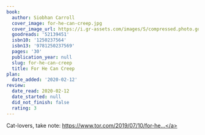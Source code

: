 ```yaml
---
book:
  author: Siobhan Carroll
  cover_image: for-he-can-creep.jpg
  cover_image_url: https://i.gr-assets.com/images/S/compressed.photo.goodreads.com/books/1562862657l/52139451._SX318_SY475_.jpg
  goodreads: '52139451'
  isbn10: '1250237564'
  isbn13: '9781250237569'
  pages: '30'
  publication_year: null
  slug: for-he-can-creep
  title: For He Can Creep
plan:
  date_added: '2020-02-12'
review:
  date_read: 2020-02-12
  date_started: null
  did_not_finish: false
  rating: 3
---
```


Cat-lovers, take note: <a target="_blank" href="https://www.tor.com/2019/07/10/for-he-can-creep-siobhan-carroll/" rel="nofollow">https://www.tor.com/2019/07/10/for-he...</a>
